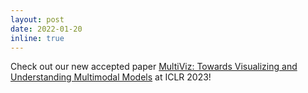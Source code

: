```yaml
---
layout: post
date: 2022-01-20
inline: true
---
```


Check out our new accepted paper [MultiViz: Towards Visualizing and Understanding Multimodal Models](https://arxiv.org/abs/2207.00056) at ICLR 2023!
